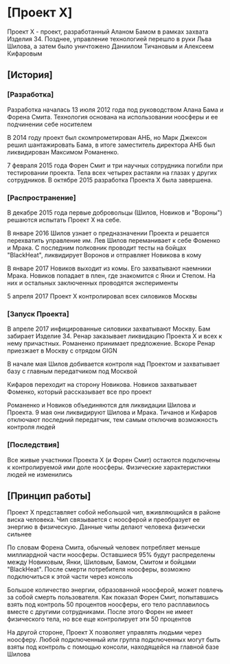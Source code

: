 # \[Проект X\] #
Проект Х - проект, разработанный Аланом Бамом в рамках захвата Изделия 34. Позднее, управление технологией перешло в руки Льва Шилова, а затем было уничтожено Даниилом Тичановым и Алексеем Кифаровым

## \[История\] ##
### \[Разработка\] ###
Разработка началась 13 июля 2012 года под руководством Алана Бама и Форена Смита. Технология основана на использовании ноосферы и ее подчинении себе носителем

В 2014 году проект был скомпрометирован АНБ, но Марк Джексон решил шантажировать Бама, в итоге заместитель директора АНБ был ликвидирован Максимом Романенко.

7 февраля 2015 года Форен Смит и три научных сотрудника погибли при тестировании проекта. Тела всех четырех растаяли на глазах у других сотрудников. В октябре 2015 разработка Проекта Х была завершена.

### \[Распространение\] ###
В декабре 2015 года первые добровольцы (Шилов, Новиков и "Вороны") решаются испытать Проект Х на себе. 

В январе 2016 Шилов узнает о предназначении Проекта и решается перехватить управление им. Лев Шилов переманивает к себе Фоменко и Мрака. С последним полковник проводит тесты на бойцах "BlackHeat", ликвидирует Воронов и отправляет Новикова в кому

В январе 2017 Новиков выходит из комы. Его захватывают наемники Мрака. Новиков попадает в плен, где знакомится с Янки и Степом. На них и остальных заключенных проводятся эксперименты

5 апреля 2017 Проект Х контролировал всех силовиков Москвы

### \[Запуск Проекта\] ###
В апреле 2017 инфицированные силовики захватывают Москву. Бам забирает Изделие 34. Ренар заказывает ликвидацию Проекта Х и всех к нему причастных. Романенко принимает предложение. Вскоре Ренар приезжает в Москву с отрядом GIGN 

В начале мая Шилов добивается контроля над Проектом и захватывает базу с главным передатчиком под Москвой

Кифаров переходит на сторону Новикова. Новиков захватывает Фоменко, который рассказывает все про проект

Романенко и Новиков объединяются для ликвидации Шилова и Проекта. 9 мая они ликвидируют Шилова и Мрака. Тичанов и Кифаров отключают последний передатчик, тем самым отключив возможность контроля людей

### \[Последствия\] ###
Все живые участники Проекта Х (и Форен Смит) остаются подключены к контролируемой ими доле ноосферы. Физические характеристики людей не изменились

## \[Принцип работы\] ##
Проект Х представляет собой небольшой чип, вживляющийся в районе виска человека. Чип связывается с ноосферой и преобразует ее энергию в физическую. Данные чипы делают человека физически сильнее

По словам Форена Смита, обычный человек потребляет меньше миллиардной части ноосферы. Оставшиеся 95% будут распределены между Новиковым, Янки, Шиловым, Бамом, Смитом и бойцами "BlackHeat". После смерти потребителя ноосферы, возможно подключиться к этой части через консоль

Большое количество энергии, образованной ноосферой, может повлечь за собой смерть пользователя. Как показал Форен Смит, попытавшись взять под контроль 50 процентов ноосферы, его тело расплавилось вместе с другими сотрудниками. После этого Форен не имеет физического тела, но все еще контролирует эти 50 процентов

На другой стороне, Проект Х позволяет управлять людьми через ноосферу. Любой подключенный или группа подключенных могут быть взяты под контроль с помощью консоли, находящейся на главной базе Шилова
